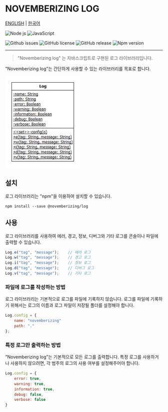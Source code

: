 NOVEMBERIZING LOG
=================

[ENGLISH](https://novemberizing.github.io/log/README.en.html) |
[한국어](https://novemberizing.github.io/log/README.ko.html)

![Node js](https://img.shields.io/badge/Node.js-339933?style=flat-square&logo=Node.js&logoColor=white)
![JavaScript](https://img.shields.io/badge/JavaScript-F7DF1E?style=flat-square&logo=javascript&logoColor=black)

![Github issues](https://img.shields.io/github/issues/novemberizing/log)
![GitHub license](https://img.shields.io/github/license/novemberizing/log)
![GitHub release](https://img.shields.io/github/v/release/novemberizing/log)
![Npm version](https://img.shields.io/npm/v/@novemberizing/log)

----

> "Novemberizing log" 는 자바스크립트로 구현된 로그 라이브러리입니다.

"Novemberizing log"는 간단하게 사용할 수 있는 라이브러리를 목표로 합니다.

![Class Diagram Log](/docs/assets/images/ClassDiagramLog.jpg)

## 설치

로그 라이브러리는 "npm"을 이용하여 설치할 수 있습니다.

```
npm install --save @novemberizing/log
```

## 사용

로그 라이브러리를 사용하여 에러, 경고, 정보, 디버그와 기타 로그를 콘솔이나 파일에 출력할 수 있습니다.

```js
Log.e("tag", "message");    // 에러 로그
Log.w("tag", "message");    // 경고 로그
Log.i("tag", "message");    // 정보 로그
Log.d("tag", "message");    // 디버그 로그
Log.v("tag", "message");    // 기타 로그
```

### 파일에 로그를 작성하는 방법

로그 라이브러리는 기본적으로 로그를 파일에 기록하지 않습니다. 로그를 파일에 기록하기 위해서는 로그의 이름과 로그 파일이 저장될 폴더를 설정해야 합니다.

```js
Log.config = {
    name: "novemberizing"
    path: "."
};
```

### 특정 로그만 출력하는 방법

"Novemberizing log"는 기본적으로 모든 로그를 출력합니다. 특정 로그를 사용하거나 사용하지 않으려면, 각 범주의 로그의 사용 여부를 설정해주어야 합니다.

```js
Log.config = {
    error: true,
    warning: true,
    information: true,
    debug: false,
    verbose: false
}
```

